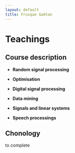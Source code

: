 ```yaml
---
layout: default
title: Frusque Gaëtan
---
```

# Teachings

## Course description

* **Random signal processing**

* **Optimisation**

* **Digital signal processing**

* **Data mining**

* **Signals and linear systems**

* **Speech processings**

## Chonology

to complete